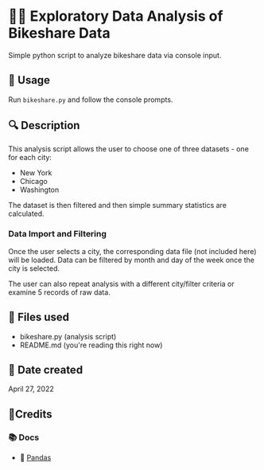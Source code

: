 

# 👨‍💻 Exploratory Data Analysis of Bikeshare Data
Simple python script to analyze bikeshare data via console input.

## 🔧 Usage
Run `bikeshare.py` and follow the console prompts.

## 🔍 Description
This analysis script allows the user to choose one of three datasets - one for each city:
- New York
- Chicago
- Washington

The dataset is then filtered and then simple summary statistics are calculated.

### Data Import and Filtering
Once the user selects a city, the corresponding data file (not included here) will be loaded. 
Data can be filtered by month and day of the week once the city is selected.<br>



The user can also repeat analysis with a different city/filter criteria or examine 5 records of raw data.

## 📁 Files used
- bikeshare.py (analysis script)
- README.md (you're reading this right now)
## 📅 Date created
April 27, 2022

##  🧾Credits
### 📚 Docs
- 🐼 [Pandas](ttps://pandas.pydata.org/docs/reference/index.html#api)

